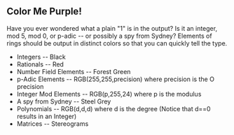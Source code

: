 

## Color Me Purple!

Have you ever wondered what a plain "1" is in the output?  Is it an integer, mod 5, mod 0, or p-adic -- or possibly a spy from Sydney? Elements of rings should be output in distinct colors so that you can quickly tell the type. 

* Integers -- Black 
* Rationals -- Red 
* Number Field Elements -- Forest Green 
* p-Adic Elements -- RGB(255,255,precision) where precision is the O precision 
* Integer Mod Elements -- RGB(p,255,24) where p is the modulus 
* A spy from Sydney -- Steel Grey 
* Polynomials -- RGB(d,d,d) where d is the degree (Notice that d==0 results in an Integer) 
* Matrices -- Stereograms 